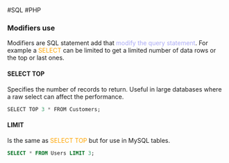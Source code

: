 #SQL #PHP 

### Modifiers use

Modifiers are SQL statement add that <span style="color:#ababf5;">modify the query statement</span>. 
For example a <span style="color:orange;">SELECT</span> can be limited to get a limited number of data rows or the top or last ones. 


#### SELECT TOP 

Specifies the number of records to return. Useful in large databases where a raw select can affect the performance. 
```SQL 
SELECT TOP 3 * FROM Customers;
```

#### LIMIT 

Is the same as <span style="color:orange;">SELECT TOP</span> but for use in MySQL tables. 

```SQL 
SELECT * FROM Users LIMIT 3; 
```

